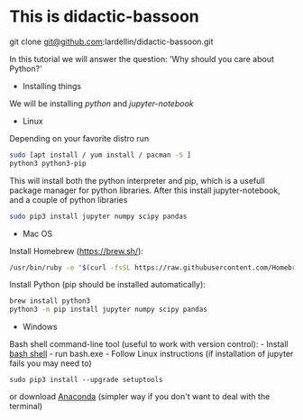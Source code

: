# This is didactic-bassoon

git clone git@github.com:lardellin/didactic-bassoon.git

In this tutorial we will answer the question: 'Why should you care about Python?'

* Installing things

We will be installing *python* and *jupyter-notebook*
  * Linux
  
  Depending on your favorite distro run
  
  ```bash 
  sudo [apt install / yum install / pacman -S ] 
  python3 python3-pip 
  ```
  This will install both the python interpreter and pip, which is a
  usefull package manager for python libraries. After this install
  jupyter-notebook, and a couple of python libraries
  
  ```bash
  sudo pip3 install jupyter numpy scipy pandas
  ```
  
  * Mac OS
  
  Install Homebrew (https://brew.sh/): 
  ```bash
  /usr/bin/ruby -e "$(curl -fsSL https://raw.githubusercontent.com/Homebrew/install/master/install)"
  ``` 
  Install Python (pip should be installed automatically):
  
  ```bash
  brew install python3
  python3 -m pip install jupyter numpy scipy pandas
  ```
  
  * Windows
  
  Bash shell command-line tool (useful to work with version control):
    - Install [bash shell](https://www.youtube.com/watch?v=Cvrqmq9A3tA&t=24s)
    - run bash.exe
    - Follow Linux instructions (if installation of jupyter fails you may need to)
    
    sudo pip3 install --upgrade setuptools

  or download [Anaconda](https://www.anaconda.com/distribution/) (simpler way if you don't want to deal with the terminal)
